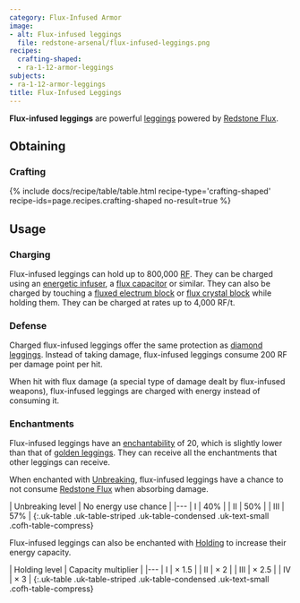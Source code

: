 ```yaml
---
category: Flux-Infused Armor
image:
- alt: Flux-infused leggings
  file: redstone-arsenal/flux-infused-leggings.png
recipes:
  crafting-shaped:
  - ra-1-12-armor-leggings
subjects:
- ra-1-12-armor-leggings
title: Flux-Infused Leggings
---
```


**Flux-infused leggings** are powerful
[leggings](https://minecraft.gamepedia.com/Leggings) powered by [Redstone
Flux](/docs/redstone-flux/).


Obtaining
---------

### Crafting
{% include docs/recipe/table/table.html recipe-type='crafting-shaped' recipe-ids=page.recipes.crafting-shaped no-result=true %}


Usage
-----

### Charging
Flux-infused leggings can hold up to 800,000 [RF](/docs/redstone-flux/). They
can be charged using an [energetic infuser](../../thermal-expansion/energetic-infuser/), a [flux
capacitor](../../thermal-expansion/flux-capacitor/) or similar. They can also be charged by
touching a [fluxed electrum block](../fluxed-electrum-block/) or [flux
crystal block](../flux-crystal-block) while holding them. They can be charged
at rates up to 4,000 RF/t.

### Defense
Charged flux-infused leggings offer the same protection as [diamond
leggings](https://minecraft.gamepedia.com/Diamond_Leggings). Instead of taking
damage, flux-infused leggings consume 200 RF per damage point per hit.

When hit with flux damage (a special type of damage dealt by flux-infused
weapons), flux-infused leggings are charged with energy instead of consuming it.

### Enchantments
Flux-infused leggings have an
[enchantability](https://minecraft.gamepedia.com/Enchantability) of 20, which is
slightly lower than that of [golden
leggings](https://minecraft.gamepedia.com/Golden_Leggings). They can receive all
the enchantments that other leggings can receive.

When enchanted with [Unbreaking](https://minecraft.gamepedia.com/Unbreaking),
flux-infused leggings have a chance to not consume [Redstone
Flux](/docs/redstone-flux/) when absorbing damage.

| Unbreaking level | No energy use chance |
|---
| I | 40% |
| II | 50% |
| III | 57% |
{:.uk-table .uk-table-striped .uk-table-condensed .uk-text-small .cofh-table-compress}

Flux-infused leggings can also be enchanted with [Holding](../../cofh-core/holding/) to
increase their energy capacity.

| Holding level | Capacity multiplier |
|---
| I | × 1.5 |
| II | × 2 |
| III | × 2.5 |
| IV | × 3 |
{:.uk-table .uk-table-striped .uk-table-condensed .uk-text-small .cofh-table-compress}

